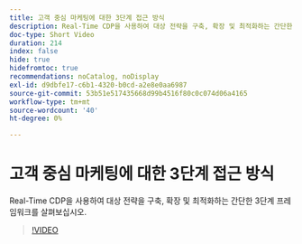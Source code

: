 ```yaml
---
title: 고객 중심 마케팅에 대한 3단계 접근 방식
description: Real-Time CDP을 사용하여 대상 전략을 구축, 확장 및 최적화하는 간단한 3단계 프레임워크를 살펴보십시오.
doc-type: Short Video
duration: 214
index: false
hide: true
hidefromtoc: true
recommendations: noCatalog, noDisplay
exl-id: d9dbfe17-c6b1-4320-b0cd-a2e8e0aa6987
source-git-commit: 53b51e517435668d99b4516f80c0c074d06a4165
workflow-type: tm+mt
source-wordcount: '40'
ht-degree: 0%

---
```


# 고객 중심 마케팅에 대한 3단계 접근 방식

Real-Time CDP을 사용하여 대상 전략을 구축, 확장 및 최적화하는 간단한 3단계 프레임워크를 살펴보십시오.

<!-- 72_S508_3442517_213_threephased-approach-to-audiencedriven-marketing -->
>[!VIDEO](https://video.tv.adobe.com/v/3458299/?learn=on&enablevpops=true)
